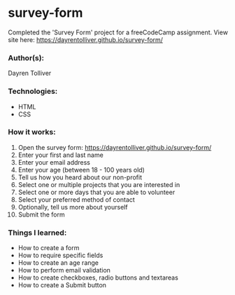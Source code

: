 # survey-form
Completed the 'Survey Form' project for a freeCodeCamp assignment.
View site here:  https://dayrentolliver.github.io/survey-form/

### Author(s):
Dayren Tolliver

### Technologies:
* HTML
* CSS

### How it works:
1. Open the survey form: https://dayrentolliver.github.io/survey-form/
2. Enter your first and last name
3. Enter your email address
4. Enter your age (between 18 - 100 years old)
5. Tell us how you heard about our non-profit
6. Select one or multiple projects that you are interested in
7. Select one or more days that you are able to volunteer
8. Select your preferred method of contact
9. Optionally, tell us more about yourself
10. Submit the form

### Things I learned:
* How to create a form
* How to require specific fields
* How to create an age range
* How to perform email validation
* How to create checkboxes, radio buttons and textareas
* How to create a Submit button
